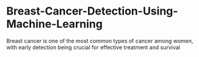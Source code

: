 # Breast-Cancer-Detection-Using-Machine-Learning
Breast cancer is one of the most common types of cancer among women, with early detection being crucial for effective treatment and survival

